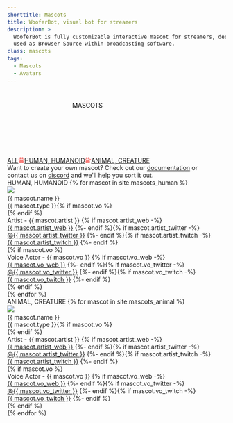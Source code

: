 ```yaml
---
shorttitle: Mascots
title: WooferBot, visual bot for streamers
description: >
  WooferBot is fully customizable interactive mascot for streamers, designed to be 
  used as Browser Source within broadcasting software.
class: mascots
tags:
  - Mascots
  - Avatars
---
```

<div class="heading">
	<span><svg><text x="50%" y="40px">MASCOTS</text></svg></span><br>
	<span><a href="javascript:mascotFilter('all')">ALL</a><img src="assets/images/paw-sr.png"><a href="javascript:mascotFilter('humanoid')">HUMAN, HUMANOID</a><img src="assets/images/paw-sr.png"><a href="javascript:mascotFilter('animal')">ANIMAL, CREATURE</a></span><br>
	<span>Want to create your own mascot? Check out our <a class="icon doc" href="{{ site.github.url }}/documentation#creating-a-mascot">documentation</a> or<br>contact us on <a class="icon discord" href="https://discord.gg/vpprtdE" target="_blank">discord</a> and we'll help you sort it out.</span>
</div>
<div>
<div id="f_humanoid"><span class="caption">HUMAN, HUMANOID</span>
{% for mascot in site.mascots_human %}
<div class="list_m" id="m_{{ mascot.anchor }}">
	<div><img src="{{ site.github.url }}/assets/images/mascots/{{ mascot.anchor }}.png"></div>
	<div>
		<div>{{ mascot.name }}</div>
		<div><span>{{ mascot.type }}</span>{% if mascot.vo %}<span id="BTN"><div class="arrow_l" onmousedown="mascotART('{{ mascot.anchor }}')"></div><div class="arrow_r" onmousedown="mascotVA('{{ mascot.anchor }}')"></div></span>{% endif %}</div>
<div id="ART"><span>Artist</span> - {{ mascot.artist }}
{% if mascot.artist_web -%}
<br><a class="icon website" href="{{ mascot.artist_web }}" target="_blank">{{ mascot.artist_web }}</a>
{%- endif %}{% if mascot.artist_twitter -%}
<br><a class="icon tweet" href="https://twitter.com/{{ mascot.artist_twitter }}" target="_blank">@{{ mascot.artist_twitter }}</a>
{%- endif %}{% if mascot.artist_twitch -%}
<br><a class="icon twitch" href="https://www.twitch.tv/{{ mascot.artist_twitch }}" target="_blank">{{ mascot.artist_twitch }}</a>
{%- endif %}
</div>
{% if mascot.vo %}
<div id="VA"><span>Voice Actor</span> - {{ mascot.vo }}
{% if mascot.vo_web -%}
<br><a class="icon website" href="{{ mascot.vo_web }}" target="_blank">{{ mascot.vo_web }}</a>
{%- endif %}{% if mascot.vo_twitter -%}
<br><a class="icon tweet" href="https://twitter.com/{{ mascot.vo_twitter }}" target="_blank">@{{ mascot.vo_twitter }}</a>
{%- endif %}{% if mascot.vo_twitch -%}
<br><a class="icon twitch" href="https://www.twitch.tv/{{ mascot.vo_twitch }}" target="_blank">{{ mascot.vo_twitch }}</a>
{%- endif %}
</div>
{% endif %}
</div>
</div>
{% endfor %}
</div>
<div id="f_animal"><span class="caption">ANIMAL, CREATURE</span>
{% for mascot in site.mascots_animal %}
<div class="list_m" id="m_{{ mascot.anchor }}">
	<div><img src="{{ site.github.url }}/assets/images/mascots/{{ mascot.anchor }}.png"></div>
	<div>
		<div>{{ mascot.name }}</div>
		<div><span>{{ mascot.type }}</span>{% if mascot.vo %}<span id="BTN"><div class="arrow_l" onmousedown="mascotART('{{ mascot.anchor }}')"></div><div class="arrow_r" onmousedown="mascotVA('{{ mascot.anchor }}')"></div></span>{% endif %}</div>
<div id="ART"><span>Artist</span> - {{ mascot.artist }}
{% if mascot.artist_web -%}
<br><a class="icon website" href="{{ mascot.artist_web }}" target="_blank">{{ mascot.artist_web }}</a>
{%- endif %}{% if mascot.artist_twitter -%}
<br><a class="icon tweet" href="https://twitter.com/{{ mascot.artist_twitter }}" target="_blank">@{{ mascot.artist_twitter }}</a>
{%- endif %}{% if mascot.artist_twitch -%}
<br><a class="icon twitch" href="https://www.twitch.tv/{{ mascot.artist_twitch }}" target="_blank">{{ mascot.artist_twitch }}</a>
{%- endif %}
</div>
{% if mascot.vo %}
<div id="VA"><span>Voice Actor</span> - {{ mascot.vo }}
{% if mascot.vo_web -%}
<br><a class="icon website" href="{{ mascot.vo_web }}" target="_blank">{{ mascot.vo_web }}</a>
{%- endif %}{% if mascot.vo_twitter -%}
<br><a class="icon tweet" href="https://twitter.com/{{ mascot.vo_twitter }}" target="_blank">@{{ mascot.vo_twitter }}</a>
{%- endif %}{% if mascot.vo_twitch -%}
<br><a class="icon twitch" href="https://www.twitch.tv/{{ mascot.vo_twitch }}" target="_blank">{{ mascot.vo_twitch }}</a>
{%- endif %}
</div>
{% endif %}
</div>
</div>
{% endfor %}
</div>
</div>